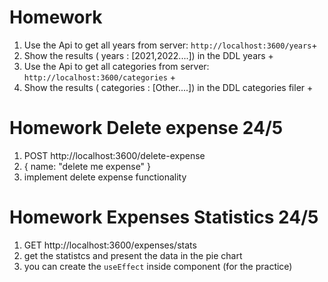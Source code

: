 # Homework

1. Use the Api to get all years from server: `http://localhost:3600/years`+
2. Show the results ( years : [2021,2022....]) in the DDL years  +
3. Use the Api to get all categories from server: `http://localhost:3600/categories` +
4. Show the results ( categories : [Other....]) in the DDL categories filer +

# Homework Delete expense 24/5

1. POST http://localhost:3600/delete-expense
2. { name: "delete me expense" }
3. implement delete expense functionality

# Homework Expenses Statistics 24/5

1. GET http://localhost:3600/expenses/stats
2. get the statistcs and present the data in the pie chart
3. you can create the `useEffect` inside <Reports/> component (for the practice)